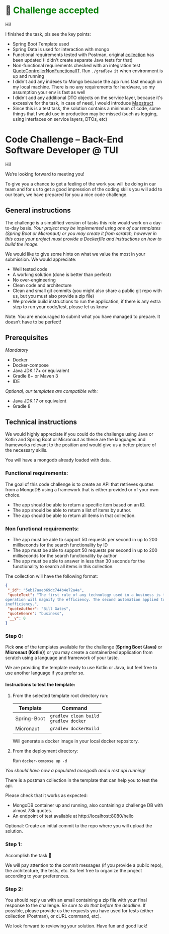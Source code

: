 
# 🚀 <span style="color:green">Challenge accepted</span>

Hi!

I finished the task, pls see the key points:
- Spring Boot Template used
- Spring Data is used for interaction with mongo
- Functional requirements tested with Postman, 
original [collection](spring-boot-template/Meta%20coding%20challenge.postman_collection.json) has been updated (I didn't create separate Java tests for that)
- Non-functional requirements checked with an integration test
[QuoteControllerNonFunctionalIT](spring-boot-template/src/test/java/tui/meta/challenge/quotes/controller/QuoteControllerNonFunctionalIT.java). Run
  `./gradlew it` when environment is up and running
- I didn't add any indexes to Mongo because the app runs fast enough on my local machine. 
There is no any requirements for hardware, so my assumption your env is fast as well
- I didn't add any additional DTO objects on the service layer, because it's excessive for the task, in case of need, 
I would introduce [Mapstruct](https://mapstruct.org)
- Since this is a test task, the solution contains a minimum of code, some things that I would use in production may be 
missed (such as logging, using interfaces on service layers, DTOs, etc)


# Code Challenge – Back-End Software Developer @ TUI 

Hi!

We’re looking forward to meeting you! 

To give you a chance to get a feeling of the work you will be doing in our team
and for us to get a good impression of the coding skills you will add to our team, we have prepared for you a nice
code challenge. 


## General instructions

The challenge is a simplified version of tasks this role would work on a day-to-day basis.
*Your project may be implemented using one of our templates (Spring Boot or Micronaut) or you may create it from scratch,
however in this case your project must provide a Dockerfile and instructions on how to build the image.*

We would like to give some hints on what we value the most in your submission. We would appreciate:
- Well tested code
- A working solution (done is better than perfect)
- No over-engineering
- Clean code and architecture
- Clean and small git commits (you might also share a public git repo with us, but you must also provide a zip file)
- We provide build instructions to run the application, if there is any extra step to run your code/test, please let us know

Note: You are encouraged to submit what you have managed to prepare. It doesn’t have to be perfect!

## Prerequisites

*Mandatory*
- Docker
- Docker-compose
- Java JDK 17+ or equivalent
- Gradle 8+ or Maven 3
- IDE

*Optional, our templates are compatible with:*
- Java JDK 17 or equivalent
- Gradle 8

## Technical instructions

We would highly appreciate if you could do the challenge using Java or Kotlin and Spring Boot or Micronaut as these
are the languages and frameworks relevant to the position and would give us a better picture of the necessary skills.

You will have a mongodb already loaded with data.

### Functional requirements:
The goal of this code challenge is to create an API that retrieves quotes from a MongoDB using a framework that is either provided or of your own choice.

- The app should be able to return a specific item based on an ID.
- The app should be able to return a list of items by author. 
- The app should be able to return all items in that collection.

### Non functional requirements:
- The app must be able to support 50 requests per second in up to 200 milliseconds for the search functionality by ID
- The app must be able to support 50 requests per second in up to 200 milliseconds for the search functionality by author
- The app must be able to answer in less than 30 seconds for the functionality to search all items in this collection.

The collection will have the following format:
``` json
{
 "_id": "5eb17aaeb69dc744b4e72a4a",
 "quoteText": "The first rule of any technology used in a business is that automation applied to an efficient
operation will magnify the efficiency. The second automation applied to an inefficient operation will magnify the
inefficiency.",
 "quoteAuthor": "Bill Gates",
 "quoteGenre": "business",
 "__v": 0
}
```

### Step 0:
Pick **one** of the templates available for the challenge (**Spring Boot (Java)** or **Micronaut (Kotlin)**) or you may 
create a containerized application from scratch using a language and framework of your taste.

We are providing the template ready to use Kotlin or Java, but feel free to use another language if you prefer so.

#### Instructions to test the template: 

1. From the selected template root directory run:

    | Template    | Command                      |
    |-------------|------------------------------|
    | Spring-Boot | `gradlew clean build`<br/>`gradlew docker`     |
    | Micronaut   | `gradlew dockerBuild`        |

    Will generate a docker image in your local docker repository.


2. From the deployment directory:

    Run `docker-compose up -d`

*You should have now a populated mongodb and a rest api running!*

There is a postman collection in the template that can help you to test the api.

Please check that it works as expected:
- MongoDB container up and running, also containing a challenge DB with almost 73k quotes.
- An endpoint of test available at http://localhost:8080/hello

Optional: Create an initial commit to the repo where you will upload the solution.

### Step 1:
Accomplish the task 🙂

We will pay attention to the commit messages (if you provide a public repo), the architecture, the tests, etc. 
So feel free to organize the project according to your preferences. 

### Step 2:
You should reply us with an email containing a zip file with your final response to the challenge. *Be sure to do that
before the deadline*.
If possible, please provide us the requests you have used for tests (either collection (Postman), or cURL command, etc).

We look forward to reviewing your solution.
Have fun and good luck! 
